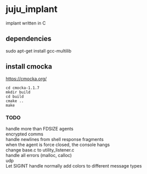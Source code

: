# juju_implant
implant written in C

## dependencies
sudo apt-get install gcc-multilib

## install cmocka

https://cmocka.org/
```
cd cmocka-1.1.7
mkdir build
cd build
cmake ..
make
```


### TODO
handle more than FDSIZE agents  
encrypted comms  
handle newlines from shell response fragments  
when the agent is force closed, the console hangs  
change base.c to utility_listener.c  
handle all errors (malloc, calloc)  
udp  
Let SIGINT handle normally
add colors to different message types  